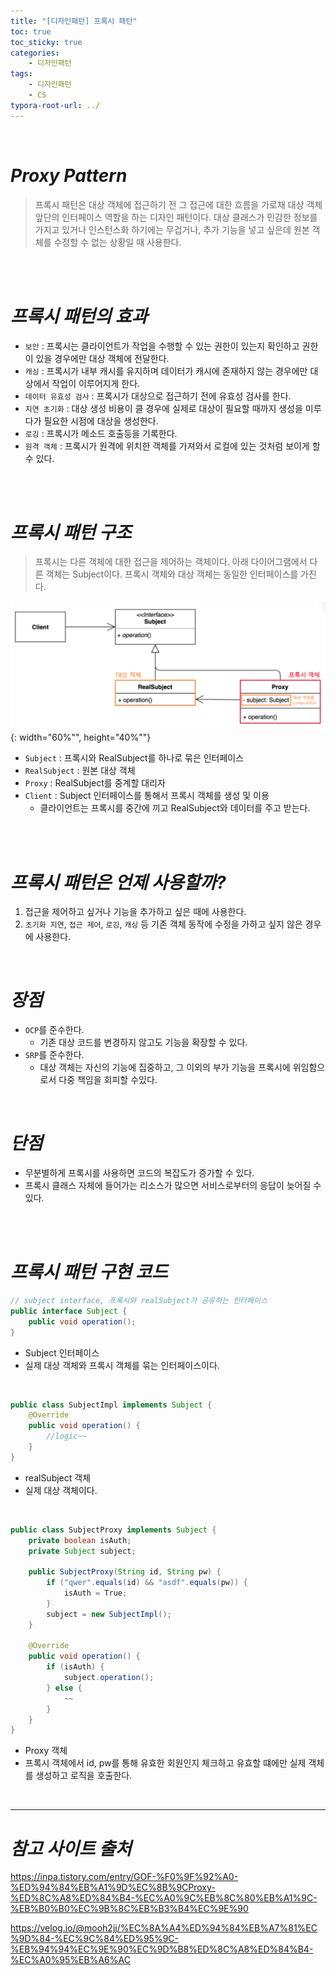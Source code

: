 ```yaml
---
title: "[디자인패턴] 프록시 패턴"
toc: true
toc_sticky: true
categories: 
    - 디자인패턴
tags:
    - 디자인패턴
    - CS
typora-root-url: ../
---
```


<br>

# *Proxy Pattern*
>   프록시 패턴은 대상 객체에 접근하기 전 그 접근에 대한 흐름을 가로채 대상 객체 앞단의 인터페이스 역할을 하는 디자인 패턴이다.
>   대상 클래스가 민감한 정보를 가지고 있거나 인스턴스화 하기에는 무겁거나, 추가 기능을 넣고 싶은데 원본 객체를 수정할 수 없는 상황일 때 사용한다.

<br>

<br>



# *프록시 패턴의 효과*
* `보안` : 프록시는 클라이언트가 작업을 수행할 수 있는 권한이 있는지 확인하고 권한이 있을 경우에만 대상 객체에 전달한다.
* `캐싱` : 프록시가 내부 캐시를 유지하며 데이터가 캐시에 존재하지 않는 경우에만 대상에서 작업이 이루어지게 한다.
* `데이터 유효성 검사` : 프록시가 대상으로 접근하기 전에 유효성 검사를 한다.
* `지연 초기화` : 대상 생성 비용이 클 경우에 실제로 대상이 필요할 때까지 생성을 미루다가 필요한 시점에 대상을 생성한다.
* `로깅` : 프록시가 메소드 호출등을 기록한다.
* `원격 객체` : 프록시가 원격에 위치한 객체를 가져와서 로컬에 있는 것처럼 보이게 할 수 있다. 

<br>

<br>



# *프록시 패턴 구조* 
> 프록시는 다른 객체에 대한 접근을 제어하는 객체이다. 아래 다이어그램에서 다른 객체는 Subject이다. 프록시 객체와 대상 객체는 동일한 인터페이스를 가진다.

![img1](/assets/images/15_1.png){: width="60%"", height="40%""} <br>

* `Subject` : 프록시와 RealSubject를 하나로 묶은 인터페이스
* `RealSubject` : 원본 대상 객체
* `Proxy` : RealSubject를 중계할 대리자
* `Client` : Subject 인터페이스를 통해서 프록시 객체를 생성 및 이용
    * 클라이언트는 프록시를 중간에 끼고 RealSubject와 데이터를 주고 받는다.

<br>

<br>



# *프록시 패턴은 언제 사용할까?*
1. 접근을 제어하고 싶거나 기능을 추가하고 싶은 때에 사용한다.
2. `초기화 지연`, `접근 제어`, `로깅`, `캐싱` 등 기존 객체 동작에 수정을 가하고 싶지 않은 경우에 사용한다.

<br>

# *장점*
* `OCP`를 준수한다.
    * 기존 대상 코드를 변경하지 않고도 기능을 확장할 수 있다.
* `SRP`를 준수한다.
    * 대상 객체는 자신의 기능에 집중하고, 그 이외의 부가 기능을 프록시에 위임함으로서 다중 책임을 회피할 수있다.

<br>



# *단점*
* 무분별하게 프록시를 사용하면 코드의 복잡도가 증가할 수 있다.
* 프록시 클래스 자체에 들어가는 리소스가 많으면 서비스로부터의 응답이 늦어질 수 있다. 

<br><br>

# *프록시 패턴 구현 코드* 

~~~java
// subject interface, 프록시와 realSubject가 공유하는 인터페이스
public interface Subject {
    public void operation();
}
~~~

* Subject 인터페이스 
* 실제 대상 객체와 프록시 객체를 묶는 인터페이스이다.

<br>



~~~java
public class SubjectImpl implements Subject {
    @Override
    public void operation() {
        //logic~~
    }   
}
~~~

* realSubject 객체
* 실제 대상 객체이다. 

<br>



~~~java
public class SubjectProxy implements Subject {
    private boolean isAuth;
    private Subject subject;

    public SubjectProxy(String id, String pw) {
        if ("qwer".equals(id) && "asdf".equals(pw)) {
            isAuth = True;
        }
        subject = new SubjectImpl();
    }

    @Override
    public void operation() {
        if (isAuth) {
            subject.operation();
        } else {
            ~~
        }
    }
}
~~~

* Proxy 객체 
* 프록시 객체에서 id, pw를 통해 유효한 회원인지 체크하고 유효할 떄에만 실제 객체를 생성하고 로직을 호출한다.

<br>






---

# *참고 사이트 출처*
https://inpa.tistory.com/entry/GOF-%F0%9F%92%A0-%ED%94%84%EB%A1%9D%EC%8B%9CProxy-%ED%8C%A8%ED%84%B4-%EC%A0%9C%EB%8C%80%EB%A1%9C-%EB%B0%B0%EC%9B%8C%EB%B3%B4%EC%9E%90

https://velog.io/@mooh2jj/%EC%8A%A4%ED%94%84%EB%A7%81%EC%9D%84-%EC%9C%84%ED%95%9C-%EB%94%94%EC%9E%90%EC%9D%B8%ED%8C%A8%ED%84%B4-%EC%A0%95%EB%A6%AC




